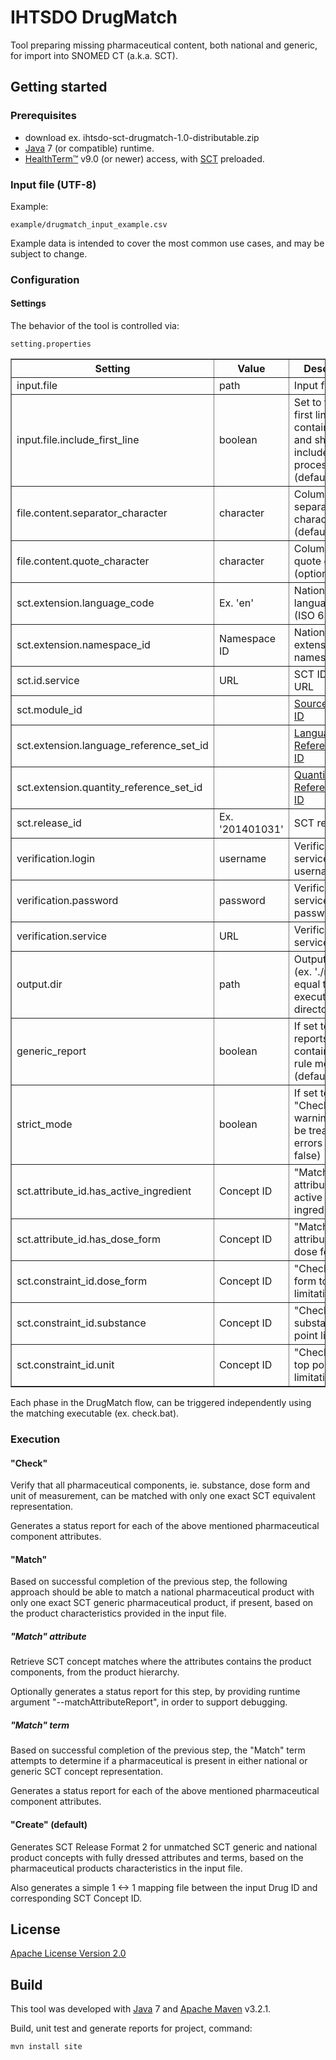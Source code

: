# IHTSDO DrugMatch

Tool preparing missing pharmaceutical content, both national and generic, for import into SNOMED CT (a.k.a. SCT).

## Getting started

### Prerequisites
* download ex. ihtsdo-sct-drugmatch-1.0-distributable.zip
* [Java](http://www.java.com/) 7 (or compatible) runtime.
* [HealthTerm™](http://www.healthterm.com/) v9.0 (or newer) access, with [SCT](http://www.ihtsdo.org/snomed-ct/) preloaded.

### Input file (UTF-8)

Example:

    example/drugmatch_input_example.csv

Example data is intended to cover the most common use cases, and may be subject to change.

### Configuration

#### Settings

The behavior of the tool is controlled via:

    setting.properties

<table border="1">
	<thead>
		<tr>
			<th>Setting</th>
			<th>Value</th>
			<th>Description</th>
		</tr>
	</thead>
	<tbody>
		<tr>
			<td>input.file</td>
			<td>path</td>
			<td>Input file</td>
		</tr>
		<tr>
			<td>input.file.include_first_line</td>
			<td>boolean</td>
			<td>Set to true if first line contains data and should be included for processing (default: false)</td>
		</tr>
		<tr>
			<td>file.content.separator_character</td>
			<td>character</td>
			<td>Column separator character (default: ;)</td>
		</tr>
		<tr>
			<td>file.content.quote_character</td>
			<td>character</td>
			<td>Column value quote character (optional)</td>
		</tr>
		<tr>
			<td>sct.extension.language_code</td>
			<td>Ex. 'en'</td>
			<td>National language code (ISO 639-1)</td>
		</tr>
		<tr>
			<td>sct.extension.namespace_id</td>
			<td>Namespace ID</td>
			<td>National SCT extension namespace ID</td>
		</tr>
		<tr>
			<td>sct.id.service</td>
			<td>URL</td>
			<td>SCT ID service URL</td>
		</tr>
		<tr>
			<td>sct.module_id</td>
			<td></td>
			<td>
				<a href="http://www.snomed.org/tig?t=trg2main_gen_idsource">Source Module ID</a>
			</td>
		</tr>
		<tr>
			<td>sct.extension.language_reference_set_id</td>
			<td></td>
			<td>
				<a href="http://www.snomed.org/tig?t=trg2rfs_spec_lang">Language Reference Set ID</a>
			</td>
		</tr>
		<tr>
			<td>sct.extension.quantity_reference_set_id</td>
			<td></td>
			<td>
				<a href="http://www.snomed.org/tig?t=trg2rfs_spec_overview">Quantity Reference Set ID</a>
			</td>
		</tr>
		<tr>
			<td>sct.release_id</td>
			<td>Ex. '201401031'</td>
			<td>SCT release ID</td>
		</tr>
		<tr>
			<td>verification.login</td>
			<td>username</td>
			<td>Verification service username</td>
		</tr>
		<tr>
			<td>verification.password</td>
			<td>password</td>
			<td>Verification service password</td>
		</tr>
		<tr>
			<td>verification.service</td>
			<td>URL</td>
			<td>Verification service URL</td>
		</tr>
		<tr>
			<td>output.dir</td>
			<td>path</td>
			<td>Output folder (ex. './result' is equal to execution directory/result)</td>
		</tr>
		<tr>
			<td>generic_report</td>
			<td>boolean</td>
			<td>If set to true, reports will contain generic rule messages (default: false)</td>
		</tr>
		<tr>
			<td>strict_mode</td>
			<td>boolean</td>
			<td>If set to true, "Check" warnings will be treated as errors (default: false)</td>
		</tr>
		<tr>
			<td>sct.attribute_id.has_active_ingredient</td>
			<td>Concept ID</td>
			<td>"Match" attribute, Has active ingredient</td>
		</tr>
		<tr>
			<td>sct.attribute_id.has_dose_form</td>
			<td>Concept ID</td>
			<td>"Match" attribute, Has dose form</td>
		</tr>
		<tr>
			<td>sct.constraint_id.dose_form</td>
			<td>Concept ID</td>
			<td>"Check" dose form top point limitation</td>
		</tr>
		<tr>
			<td>sct.constraint_id.substance</td>
			<td>Concept ID</td>
			<td>"Check" substance top point limitation</td>
		</tr>
		<tr>
			<td>sct.constraint_id.unit</td>
			<td>Concept ID</td>
			<td>"Check" unit top point limitation</td>
		</tr>
	</tbody>
</table>

Each phase in the DrugMatch flow, can be triggered independently using the matching executable (ex. check.bat).

### Execution

#### "Check"

Verify that all pharmaceutical components, ie. substance, dose form and unit of measurement, can be matched with only one exact SCT equivalent representation.

Generates a status report for each of the above mentioned pharmaceutical component attributes.

#### "Match"

Based on successful completion of the previous step, the following approach should be able to match a national pharmaceutical product with only one exact SCT generic pharmaceutical product, if present, based on the product characteristics provided in the input file.

##### "Match" attribute

Retrieve SCT concept matches where the attributes contains the product components, from the product hierarchy.

Optionally generates a status report for this step, by providing runtime argument "--matchAttributeReport", in order to support debugging.

##### "Match" term

Based on successful completion of the previous step, the "Match" term attempts to determine if a pharmaceutical is present in either national or generic SCT concept representation.

Generates a status report for each of the above mentioned pharmaceutical component attributes.

#### "Create" (default)

Generates SCT Release Format 2 for unmatched SCT generic and national product concepts with fully dressed attributes and terms, based on the pharmaceutical products characteristics in the input file.

Also generates a simple 1 <-> 1 mapping file between the input Drug ID and corresponding SCT Concept ID.

## License

[Apache License Version 2.0](LICENSE)

## Build
This tool was developed with [Java](http://www.java.com/) 7 and [Apache Maven](http://maven.apache.org/) v3.2.1.

Build, unit test and generate reports for project, command:

    mvn install site
